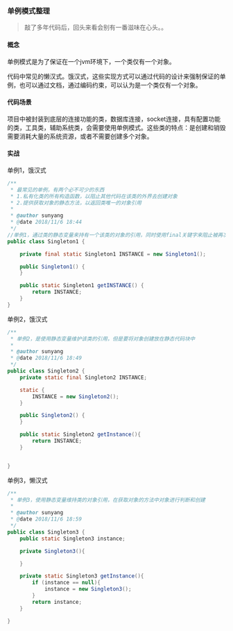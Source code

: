 ### 单例模式整理

> 敲了多年代码后，回头来看会别有一番滋味在心头。。

#### 概念

单例模式是为了保证在一个jvm环境下，一个类仅有一个对象。

代码中常见的懒汉式。饿汉式，这些实现方式可以通过代码的设计来强制保证的单例，也可以通过文档，通过编码约束，可以认为是一个类仅有一个对象。

#### 代码场景

项目中被封装到底层的连接功能的类，数据库连接，socket连接，具有配置功能的类，工具类，辅助系统类，会需要使用单例模式。这些类的特点：是创建和销毁需要消耗大量的系统资源，或者不需要创建多个对象。

#### 实战

单例1，饿汉式

~~~java
/**
 * 最常见的单例，有两个必不可少的东西
 * 1.私有化类的所有构造函数，以阻止其他代码在该类的外界去创建对象
 * 2.提供获取对象的静态方法，以返回类唯一的对象引用
 *
 * @author sunyang
 * @date 2018/11/6 18:44
 */
//单例1，通过类的静态变量来持有一个该类的对象的引用，同时使用final关键字来阻止被再次赋值
public class Singleton1 {

    private final static Singleton1 INSTANCE = new Singleton1();

    public Singleton1() {
    }

    public static Singleton1 getINSTANCE() {
        return INSTANCE;
    }
}
~~~

单例2，饿汉式

~~~java
/**
 * 单例2，是使用静态变量维护该类的引用，但是要将对象创建放在静态代码块中
 *
 * @author sunyang
 * @date 2018/11/6 18:49
 */
public class Singleton2 {
    private static final Singleton2 INSTANCE;

    static {
        INSTANCE = new Singleton2();
    }

    public Singleton2() {
    }

    public static Singleton2 getInstance(){
        return INSTANCE;
    }


}
~~~

单例3，懒汉式

~~~java
/**
 * 单例3，使用静态变量维持类的对象引用，在获取对象的方法中对象进行判断和创建
 *
 * @author sunyang
 * @date 2018/11/6 18:59
 */
public class Singleton3 {
    public static Singleton3 instance;

    private Singleton3(){

    }

    private static Singleton3 getInstance(){
        if (instance == null){
            instance = new Singleton3();
        }
        return instance;
    }

}
~~~

